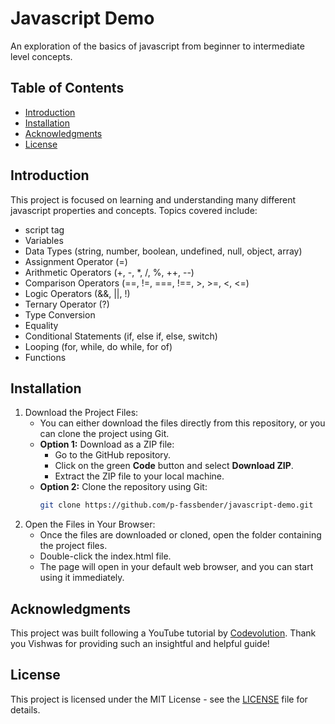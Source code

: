 # Javascript Demo
An exploration of the basics of javascript from beginner to intermediate level concepts.

## Table of Contents
- [Introduction](#introduction)
- [Installation](#installation)
- [Acknowledgments](#acknowledgments)
- [License](#license)

## Introduction
This project is focused on learning and understanding many different javascript properties and concepts. Topics covered include:
- script tag
- Variables
- Data Types (string, number, boolean, undefined, null, object, array)
- Assignment Operator (=)
- Arithmetic Operators (+, -, *, /, %, ++, --)
- Comparison Operators (==, !=, ===, !==, >, >=, <, <=)
- Logic Operators (&&, ||, !)
- Ternary Operator (?)
- Type Conversion
- Equality
- Conditional Statements (if, else if, else, switch)
- Looping (for, while, do while, for of)
- Functions

## Installation
1. Download the Project Files:
    - You can either download the files directly from this repository, or you can clone the project using Git.
    - **Option 1:** Download as a ZIP file:
      - Go to the GitHub repository.
      - Click on the green **Code** button and select **Download ZIP**.
      - Extract the ZIP file to your local machine.
    - **Option 2:** Clone the repository using Git:
      ```bash
      git clone https://github.com/p-fassbender/javascript-demo.git

2. Open the Files in Your Browser:
    - Once the files are downloaded or cloned, open the folder containing the project files.
    - Double-click the index.html file.
    - The page will open in your default web browser, and you can start using it immediately.

## Acknowledgments
This project was built following a YouTube tutorial by [Codevolution](https://www.youtube.com/watch?v=XIOLqoPHCJ4). 
Thank you Vishwas for providing such an insightful and helpful guide!

## License
This project is licensed under the MIT License - see the [LICENSE](LICENSE) file for details.
